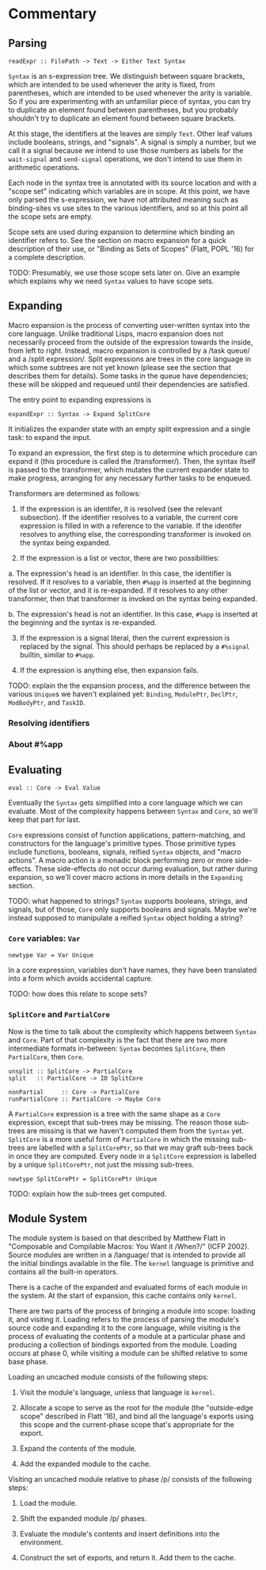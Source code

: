 # Commentary

## Parsing

    readExpr :: FilePath -> Text -> Either Text Syntax

`Syntax` is an s-expression tree. We distinguish between square brackets, which are intended to be used whenever the arity is fixed, from parentheses, which are intended to be used whenever the arity is variable. So if you are experimenting with an unfamiliar piece of syntax, you can try to duplicate an element found between parentheses, but you probably shouldn't try to duplicate an element found between square brackets.

At this stage, the identifiers at the leaves are simply `Text`. Other leaf values include booleans, strings, and "signals". A signal is simply a number, but we call it a signal because we intend to use those numbers as labels for the `wait-signal` and `send-signal` operations, we don't intend to use them in arithmetic operations.

Each node in the syntax tree is annotated with its source location and with a "scope set" indicating which variables are in scope. At this point, we have only parsed the s-expression, we have not attributed meaning such as binding-sites vs use sites to the various identifiers, and so at this point all the scope sets are empty.

Scope sets are used during expansion to determine which binding an identifier refers to. See the section on macro expansion for a quick description of their use, or "Binding as Sets of Scopes" (Flatt, POPL '16) for a complete description.


TODO: Presumably, we use those scope sets later on. Give an example which explains why we need `Syntax` values to have scope sets.

## Expanding

Macro expansion is the process of converting user-written syntax into the core language. Unlike traditional Lisps, macro expansion does not necessarily proceed from the outside of the expression towards the inside, from left to right. Instead, macro expansion is controlled by a /task queue/ and a /split expression/. Split expressions are trees in the core language in which some subtrees are not yet known (please see the section that describes them for details). Some tasks in the queue have dependencies; these will be skipped and requeued until their dependencies are satisfied.

The entry point to expanding expressions is

    expandExpr :: Syntax -> Expand SplitCore

It initializes the expander state with an empty split expression and a single task: to expand the input.

To expand an expression, the first step is to determine which procedure can expand it (this procedure is called the /transformer/). Then, the syntax itself is passed to the transformer, which mutates the current expander state to make progress, arranging for any necessary further tasks to be enqueued.

Transformers are determined as follows:

 1. If the expression is an identifer, it is resolved (see the relevant subsection). If the identifier resolves to a variable, the current core expression is filled in with a reference to the variable. If the identifer resolves to anything else, the corresponding transformer is invoked on the syntax being expanded.

 2. If the expression is a list or vector, there are two possibilities:

   a. The expression's head is an identifier. In this case, the identifier is resolved. If it resolves to a variable, then `#%app` is inserted at the beginning of the list or vector, and it is re-expanded. If it resolves to any other transformer, then that transformer is invoked on the syntax being expanded.
   
   b. The expression's head is not an identifier. In this case, `#%app` is inserted at the beginning and the syntax is re-expanded.

 3. If the expression is a signal literal, then the current expression is replaced by the signal. This should perhaps be replaced by a `#%signal` builtin, similar to `#%app`.

 4. If the expression is anything else, then expansion fails.


TODO: explain the the expansion process, and the difference between the various `Unique`s we haven't explained yet: `Binding`, `ModulePtr`, `DeclPtr`, `ModBodyPtr`, and `TaskID`.

### Resolving identifiers



### About #%app


## Evaluating

    eval :: Core -> Eval Value

Eventually the `Syntax` gets simplified into a core language which we can evaluate. Most of the complexity happens between `Syntax` and `Core`, so we'll keep that part for last.

`Core` expressions consist of function applications, pattern-matching, and constructors for the language's primitive types. Those primitive types include functions, booleans, signals, reified `Syntax` objects, and "macro actions". A macro action is a monadic block performing zero or more side-effects. These side-effects do not occur during evaluation, but rather during expansion, so we'll cover macro actions in more details in the `Expanding` section.

TODO: what happened to strings? `Syntax` supports booleans, strings, and signals, but of those, `Core` only supports booleans and signals. Maybe we're instead supposed to manipulate a reified `Syntax` object holding a string?

### `Core` variables: `Var`

    newtype Var = Var Unique

In a core expression, variables don't have names, they have been translated into a form which avoids accidental capture.

TODO: how does this relate to scope sets?

### `SplitCore` and `PartialCore`

Now is the time to talk about the complexity which happens between `Syntax` and `Core`. Part of that complexity is the fact that there are two more intermediate formats in-between: `Syntax` becomes `SplitCore`, then `PartialCore`, then `Core`.

    unsplit :: SplitCore -> PartialCore
    split   :: PartialCore -> IO SplitCore

    nonPartial     :: Core -> PartialCore
    runPartialCore :: PartialCore -> Maybe Core

A `PartialCore` expression is a tree with the same shape as a `Core` expression, except that sub-trees may be missing. The reason those sub-trees are missing is that we haven't computed them from the `Syntax` yet. `SplitCore` is a more useful form of `PartialCore` in which the missing sub-trees are labelled with a `SplitCorePtr`, so that we may graft sub-trees back in once they are computed. Every node in a `SplitCore` expression is labelled by a unique `SplitCorePtr`, not just the missing sub-trees.

    newtype SplitCorePtr = SplitCorePtr Unique

TODO: explain how the sub-trees get computed.



## Module System

The module system is based on that described by Matthew Flatt in "Composable and Compilable Macros: You Want it /When?/" (ICFP 2002). Source modules are written in a /language/ that is intended to provide all the initial bindings available in the file. The `kernel` language is primitive and contains all the built-in operators.

There is a cache of the expanded and evaluated forms of each module in the system. At the start of expansion, this cache contains only `kernel`.

There are two parts of the process of bringing a module into scope: loading it, and visiting it. Loading refers to the process of parsing the module's source code and expanding it to the core language, while visiting is the process of evaluating the contents of a module at a particular phase and producing a collection of bindings exported from the module. Loading occurs at phase 0, while visiting a module can be shifted relative to some base phase.

Loading an uncached module consists of the following steps:

 1. Visit the module's language, unless that language is `kernel`.
 
 2. Allocate a scope to serve as the root for the module (the "outside-edge scope" described in Flatt '16), and bind all the language's exports using this scope and the current-phase scope that's appropriate for the export.
 
 3. Expand the contents of the module.
 
 4. Add the expanded module to the cache.

Visiting an uncached module relative to phase /p/ consists of the following steps:

 1. Load the module.
 
 2. Shift the expanded module /p/ phases.
 
 3. Evaluate the module's contents and insert definitions into the environment.
 
 4. Construct the set of exports, and return it. Add them to the cache.

